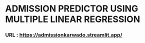 # ADMISSION PREDICTOR USING MULTIPLE LINEAR REGRESSION
### URL : https://admissionkarwado.streamlit.app/
